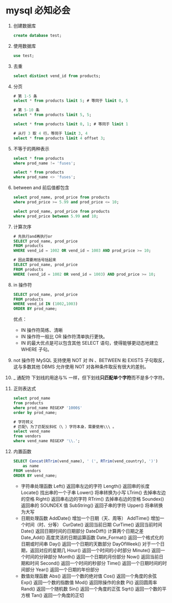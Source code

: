 # mysql 必知必会

1. 创建数据库

   ```sql
   create database test;
   ```

2. 使用数据库

   ```sql
   use test;
   ```

3. 去重

   ```sql
   select distinct vend_id from products;
   ```

4. 分页

   ```sql
   # 第 1-5 条
   select * from products limit 5; # 等同于 limit 0, 5

   # 第 5-10 条
   select * from products limit 5, 5;

   select * from products limit 0, 1; # 等同于 limit 1

   # 从行 3 取 4 行，等同于 limit 3, 4
   select * from products limit 4 offset 3;
   ```

5. 不等于的两种表示

   ```sql
   select * from products
   where prod_name != 'fuses';

   select * from products
   where prod_name <> 'fuses';
   ```

6. between and 前后值都包含

   ```sql
   select prod_name, prod_price from products
   where prod_price >= 5.99 and prod_price <= 10;

   select prod_name, prod_price from products
   where prod_price between 5.99 and 10;
   ```

7. 计算次序

   ```sql
   # 先执行and再执行or
   SELECT prod_name, prod_price
   FROM products
   WHERE vend_id = 1002 OR vend_id = 1003 AND prod_price >= 10;

   # 因此需要用括号括起来
   SELECT prod_name, prod_price
   FROM products
   WHERE (vend_id = 1002 OR vend_id = 1003) AND prod_price >= 10;
   ```

8. in 操作符

   ```sql
   SELECT prod_name, prod_price
   FROM products
   WHERE vend_id IN (1002,1003)
   ORDER BY prod_name;
   ```

   优点：

   - IN 操作符简练、清晰
   - IN 操作符一般比 OR 操作符清单执行更快。
   - IN 的最大优点是可以包含其他 SELECT 语句，使得能够更动态地建立 WHERE 子句。

9. not 操作符
   MySQL 支持使用 NOT 对 IN 、BETWEEN 和 EXISTS 子句取反，这与多数其他 DBMS 允许使用 NOT 对各种条件取反有很大的差别。

10. \_ 通配符
    下划线的用途与% 一样，但下划线**只匹配单个字符**而不是多个字符。

11. 正则表达式

    ```sql
    select prod_name
    from products
    where prod_name REGEXP '1000$'
    order by prod_name;

    # 字符转义
    # 匹配\ 为了匹配反斜杠（\ ）字符本身，需要使用\\\ 。
    select vend_name
    from vendors
    where vend_name REGEXP '\\.';
    ```

12. 内置函数

    ```sql
    SELECT Concat(RTrim(vend_name), ' (', RTrim(vend_country), ')')
        as name
    FROM vendors
    ORDER BY vend_name;
    ```

    - 字符串处理函数
      Left() 返回串左边的字符
      Length() 返回串的长度
      Locate() 找出串的一个子串
      Lower() 将串转换为小写
      LTrim() 去掉串左边的空格
      Right() 返回串右边的字符
      RTrim() 去掉串右边的空格
      Soundex() 返回串的 SOUNDEX 值
      SubString() 返回子串的字符
      Upper() 将串转换为大写
    - 日期处理函数
      AddDate() 增加一个日期（天、周等）
      AddTime() 增加一个时间（时、分等）
      CurDate() 返回当前日期
      CurTime() 返回当前时间
      Date() 返回日期时间的日期部分
      DateDiff() 计算两个日期之差
      Date_Add() 高度灵活的日期运算函数
      Date_Format() 返回一个格式化的日期或时间串
      Day() 返回一个日期的天数部分
      DayOfWeek() 对于一个日期，返回对应的星期几
      Hour() 返回一个时间的小时部分
      Minute() 返回一个时间的分钟部分
      Month() 返回一个日期的月份部分
      Now() 返回当前日期和时间
      Second() 返回一个时间的秒部分
      Time() 返回一个日期时间的时间部分
      Year() 返回一个日期的年份部分
    - 数值处理函数
      Abs() 返回一个数的绝对值
      Cos() 返回一个角度的余弦
      Exp() 返回一个数的指数值
      Mod() 返回除操作的余数
      Pi() 返回圆周率
      Rand() 返回一个随机数
      Sin() 返回一个角度的正弦
      Sqrt() 返回一个数的平方根
      Tan() 返回一个角度的正切
